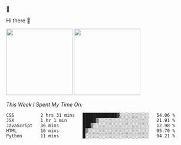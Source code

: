 
🚀 


Hi there 👋

<!--
**BambuTeam/BambuTeam** is a ✨ _special_ ✨ repository because its `README.md` (this file) appears on your GitHub profile.

Here are some ideas to get you started:

- 🔭 I’m currently working on ...
- 🌱 I’m currently learning ...
- 👯 I’m looking to collaborate on ...
- 🤔 I’m looking for help with ...
- 💬 Ask me about ...
- 📫 How to reach me: ...
- 😄 Pronouns: ...
- ⚡ Fun fact: ...
-->

<img height="180em" src="https://github-readme-stats.vercel.app/api?username=BambuTeam&show_icons=true&hide_border=true&&count_private=true&include_all_commits=true&theme=dark" />


<img height="180em" src="https://github-readme-stats.vercel.app/api/top-langs/?username=BambuTeam&layout=compact&theme=dark" />





*This Week I Spent My Time On:*
<!--START_SECTION:waka-->
```text
CSS          2 hrs 31 mins   █████████████▓░░░░░░░░░░░   54.06 % 
JSX          1 hr 1 min      █████▒░░░░░░░░░░░░░░░░░░░   21.91 % 
JavaScript   36 mins         ███▒░░░░░░░░░░░░░░░░░░░░░   12.98 % 
HTML         16 mins         █▒░░░░░░░░░░░░░░░░░░░░░░░   05.70 % 
Python       11 mins         █░░░░░░░░░░░░░░░░░░░░░░░░   04.21 % 
```
<!--END_SECTION:waka-->
